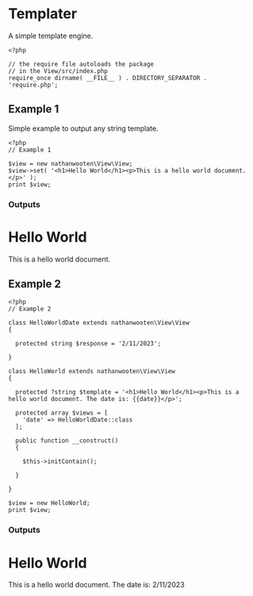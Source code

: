 # Templater
A simple template engine.

```
<?php

// the require file autoloads the package
// in the View/src/index.php
require_once dirname( __FILE__ ) . DIRECTORY_SEPARATOR . 'require.php';
```

## Example 1

Simple example to output any string template.

```
<?php
// Example 1

$view = new nathanwooten\View\View;
$view->set( '<h1>Hello World</h1><p>This is a hello world document.</p>' );
print $view;
```

### Outputs

<h1>Hello World</h1>

This is a hello world document.

## Example 2

```
<?php
// Example 2

class HelloWorldDate extends nathanwooten\View\View
{

  protected string $response = '2/11/2023';

}

class HelloWorld extends nathanwooten\View\View
{

  protected ?string $template = '<h1>Hello World</h1><p>This is a hello world document. The date is: {{date}}</p>';

  protected array $views = [
    'date' => HelloWorldDate::class
  ];

  public function __construct()
  {

    $this->initContain();

  }

}

$view = new HelloWorld;
print $view;
```

### Outputs

<h1>Hello World</h1>

This is a hello world document. The date is: 2/11/2023
